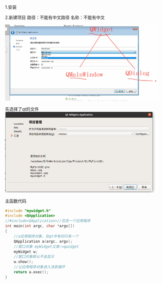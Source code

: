 1.安装

2.新建项目
路径：不能有中文路径
名称：不能有中文

![image-20210202203120916](../../../img/image-20210202203120916.png)

先选择了qt的文件
![image-20210202204206957](../../../img/image-20210202204206957.png)

主函数代码

```c++
#include "mywidget.h"
#include <QApplication>
//#include<QApplication>//包含一个应用程序
int main(int argc, char *argv[])
{
    //a应用程序对象，在qt中有切只有一个
    QApplication a(argc, argv);
    //窗口对象 myWidget父类—>qwidget
    myWidget w;
    //窗口对象默认不会显示
    w.show();
    //让应用程序对象进入消息循环
    return a.exec();
}
```

